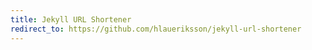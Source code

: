 ```yaml
---
title: Jekyll URL Shortener
redirect_to: https://github.com/hlaueriksson/jekyll-url-shortener
---
```

